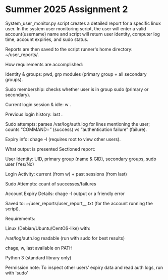 # Summer 2025 Assignment 2

System_user_monitor.py script creates a detailed report for a specific linux user. In the system user monitoring script, the user will enter a valid account(username) name and script will return user identity, computer log time, account expiries, and sudo status.

Reports are then saved to the script runner's home directory: ~/user_reports/.



How requirements are accomplished:

Identity & groups: pwd, grp modules (primary group + all secondary groups).

Sudo membership: checks whether user is in group sudo (primary or secondary).

Current login session & idle: w <username>.

Previous login history: last <username>.

Sudo attempts: parses /var/log/auth.log for lines mentioning the user; counts “COMMAND=” (success) vs “authentication failure” (failure).

Expiry info: chage -l <username> (requires root to view other users).

What output is presented
Sectioned report:

User Identity: UID, primary group (name & GID), secondary groups, sudo user (Yes/No)

Login Activity: current (from w) + past sessions (from last)

Sudo Attempts: count of successes/failures

Account Expiry Details: chage -l output or a friendly error

Saved to: ~/user_reports/user_report_<username>_<timestamp>.txt (for the account running the script).

Requirements:

Linux (Debian/Ubuntu/CentOS-like) with:

/var/log/auth.log readable (run with sudo for best results)

chage, w, last available on PATH

Python 3 (standard library only)

Permission note: To inspect other users’ expiry data and read auth logs, run with 'sudo'


